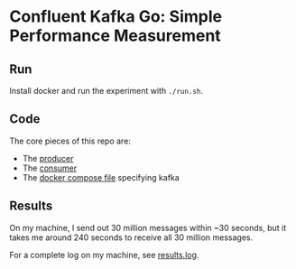 # Confluent Kafka Go: Simple Performance Measurement

## Run

Install docker and run the experiment with `./run.sh`.

## Code

The core pieces of this repo are:

- The [producer](go-scripts/producer.go)
- The [consumer](go-scripts/consumer.go)
- The [docker compose file](docker-compose.yml) specifying kafka

## Results

On my machine, I send out 30 million messages within ~30 seconds, but it takes
me around 240 seconds to receive all 30 million messages.

For a complete log on my machine, see [results.log](results.log).
